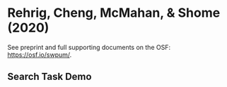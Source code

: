 # Rehrig, Cheng, McMahan, & Shome (2020) 

See preprint and full supporting documents on the OSF: https://osf.io/swpum/.

## Search Task Demo
